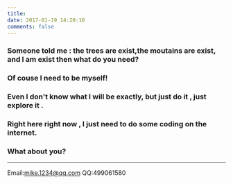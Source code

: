 ```yaml
---
title:
date: 2017-01-19 14:20:10
comments: false
---
```

### Someone told me : the trees are exist,the moutains are exist, and I am exist then what do you need?
### Of couse I need to be myself!

### Even I don't know what I will be exactly, but just do it , just explore it .

### Right here right now , I just need to do some coding on the internet.

### What about you?

***

Email:mike.1234@qq.com
QQ:499061580

